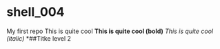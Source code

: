 # shell_004
My first repo
This is quite cool
**This is quite cool (bold)**
*This is quite cool (italic)*
*##Titke level 2
